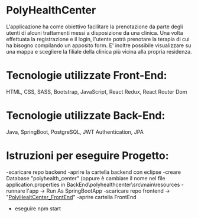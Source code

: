 # PolyHealthCenter
L'applicazione ha come obiettivo facilitare la prenotazione da parte degli utenti di alcuni trattamenti messi a disposizione da una clinica. 
Una volta effettuata la registrazione e il login, l'utente potrà prenotare la terapia di cui ha bisogno compilando un apposito form. 
E' inoltre possibile visualizzare su una mappa e scegliere la filiale della clinica più vicina alla propria residenza.

# Tecnologie utilizzate Front-End:
HTML, CSS, SASS, Bootstrap, JavaScript, React Redux, React Router Dom
# Tecnologie utilizzate Back-End:
Java, SpringBoot, PostgreSQL, JWT Authentication, JPA

# Istruzioni per eseguire Progetto:
-scaricare repo backend
-aprire la cartella backend con eclipse
-creare Database "polyhealth_center" (oppure è cambiare il nome nel file application.properties in BackEnd\polyhealthcenter\src\main\resources
-runnare l'app -> Run As SpringBootApp
-scaricare repo frontend ->
"[PolyHealtCenter_FrontEnd](https://github.com/eleonoramattera/polyhealthcenter_frontend)"
-aprire cartella FrontEnd
- eseguire npm start


